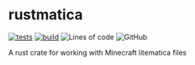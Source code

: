 # rustmatica

[![tests](https://github.com/RubixDev/rustmatica/workflows/tests/badge.svg)](https://github.com/RubixDev/rustmatica/actions/workflows/tests.yml)
[![build](https://github.com/RubixDev/rustmatica/workflows/build/badge.svg)](https://github.com/RubixDev/rustmatica/actions/workflows/build.yml)
![Lines of code](https://img.shields.io/tokei/lines/github/RubixDev/rustmatica)
![GitHub](https://img.shields.io/github/license/RubixDev/rustmatica)
<!-- TODO: ![Crates.io](https://img.shields.io/crates/v/rustmatica) -->

A rust crate for working with Minecraft litematica files
